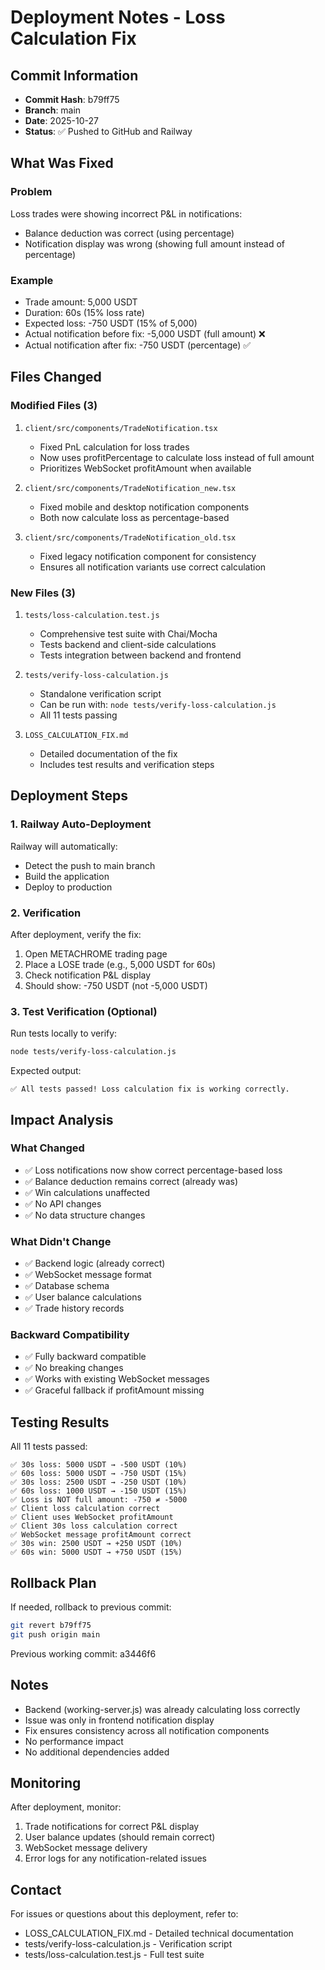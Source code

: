 # Deployment Notes - Loss Calculation Fix

## Commit Information
- **Commit Hash**: b79ff75
- **Branch**: main
- **Date**: 2025-10-27
- **Status**: ✅ Pushed to GitHub and Railway

## What Was Fixed

### Problem
Loss trades were showing incorrect P&L in notifications:
- Balance deduction was correct (using percentage)
- Notification display was wrong (showing full amount instead of percentage)

### Example
- Trade amount: 5,000 USDT
- Duration: 60s (15% loss rate)
- Expected loss: -750 USDT (15% of 5,000)
- Actual notification before fix: -5,000 USDT (full amount) ❌
- Actual notification after fix: -750 USDT (percentage) ✅

## Files Changed

### Modified Files (3)
1. `client/src/components/TradeNotification.tsx`
   - Fixed PnL calculation for loss trades
   - Now uses profitPercentage to calculate loss instead of full amount
   - Prioritizes WebSocket profitAmount when available

2. `client/src/components/TradeNotification_new.tsx`
   - Fixed mobile and desktop notification components
   - Both now calculate loss as percentage-based

3. `client/src/components/TradeNotification_old.tsx`
   - Fixed legacy notification component for consistency
   - Ensures all notification variants use correct calculation

### New Files (3)
1. `tests/loss-calculation.test.js`
   - Comprehensive test suite with Chai/Mocha
   - Tests backend and client-side calculations
   - Tests integration between backend and frontend

2. `tests/verify-loss-calculation.js`
   - Standalone verification script
   - Can be run with: `node tests/verify-loss-calculation.js`
   - All 11 tests passing

3. `LOSS_CALCULATION_FIX.md`
   - Detailed documentation of the fix
   - Includes test results and verification steps

## Deployment Steps

### 1. Railway Auto-Deployment
Railway will automatically:
- Detect the push to main branch
- Build the application
- Deploy to production

### 2. Verification
After deployment, verify the fix:
1. Open METACHROME trading page
2. Place a LOSE trade (e.g., 5,000 USDT for 60s)
3. Check notification P&L display
4. Should show: -750 USDT (not -5,000 USDT)

### 3. Test Verification (Optional)
Run tests locally to verify:
```bash
node tests/verify-loss-calculation.js
```

Expected output:
```
✅ All tests passed! Loss calculation fix is working correctly.
```

## Impact Analysis

### What Changed
- ✅ Loss notifications now show correct percentage-based loss
- ✅ Balance deduction remains correct (already was)
- ✅ Win calculations unaffected
- ✅ No API changes
- ✅ No data structure changes

### What Didn't Change
- ✅ Backend logic (already correct)
- ✅ WebSocket message format
- ✅ Database schema
- ✅ User balance calculations
- ✅ Trade history records

### Backward Compatibility
- ✅ Fully backward compatible
- ✅ No breaking changes
- ✅ Works with existing WebSocket messages
- ✅ Graceful fallback if profitAmount missing

## Testing Results

All 11 tests passed:
```
✅ 30s loss: 5000 USDT → -500 USDT (10%)
✅ 60s loss: 5000 USDT → -750 USDT (15%)
✅ 30s loss: 2500 USDT → -250 USDT (10%)
✅ 60s loss: 1000 USDT → -150 USDT (15%)
✅ Loss is NOT full amount: -750 ≠ -5000
✅ Client loss calculation correct
✅ Client uses WebSocket profitAmount
✅ Client 30s loss calculation correct
✅ WebSocket message profitAmount correct
✅ 30s win: 2500 USDT → +250 USDT (10%)
✅ 60s win: 5000 USDT → +750 USDT (15%)
```

## Rollback Plan

If needed, rollback to previous commit:
```bash
git revert b79ff75
git push origin main
```

Previous working commit: a3446f6

## Notes

- Backend (working-server.js) was already calculating loss correctly
- Issue was only in frontend notification display
- Fix ensures consistency across all notification components
- No performance impact
- No additional dependencies added

## Monitoring

After deployment, monitor:
1. Trade notifications for correct P&L display
2. User balance updates (should remain correct)
3. WebSocket message delivery
4. Error logs for any notification-related issues

## Contact

For issues or questions about this deployment, refer to:
- LOSS_CALCULATION_FIX.md - Detailed technical documentation
- tests/verify-loss-calculation.js - Verification script
- tests/loss-calculation.test.js - Full test suite

